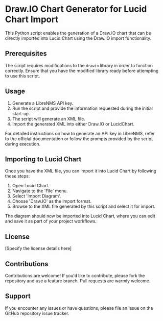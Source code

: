 # Draw.IO Chart Generator for Lucid Chart Import

This Python script enables the generation of a Draw.IO chart that can be directly imported into Lucid Chart using the Draw.IO import functionality.

## Prerequisites

The script requires modifications to the `drawio` library in order to function correctly. Ensure that you have the modified library ready before attempting to use this script.

## Usage

1. Generate a LibreNMS API key.
2. Run the script and provide the information requested during the initial start-up.
3. The script will generate an XML file.
4. Import the generated XML into either Draw.IO or LucidChart.

For detailed instructions on how to generate an API key in LibreNMS, refer to the official documentation or follow the prompts provided by the script during execution.

## Importing to Lucid Chart

Once you have the XML file, you can import it into Lucid Chart by following these steps:

1. Open Lucid Chart.
2. Navigate to the 'File' menu.
3. Select 'Import Diagram'.
4. Choose 'Draw.IO' as the import format.
5. Browse to the XML file generated by this script and select it for import.

The diagram should now be imported into Lucid Chart, where you can edit and save it as part of your project workflows.

## License

[Specify the license details here]

## Contributions

Contributions are welcome! If you'd like to contribute, please fork the repository and use a feature branch. Pull requests are warmly welcome.

## Support

If you encounter any issues or have questions, please file an issue on the GitHub repository issue tracker.


